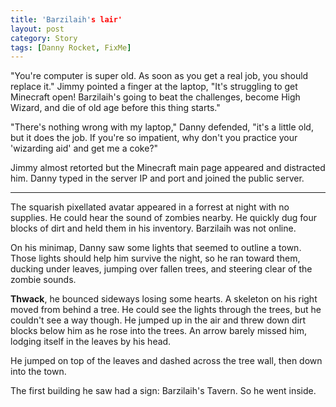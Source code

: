 ```yaml
---
title: 'Barzilaih's lair'
layout: post
category: Story
tags: [Danny Rocket, FixMe]
---
```

"You're computer is super old. As soon as you get a real job, you should replace it." Jimmy pointed a finger at the laptop, "It's struggling to get Minecraft open! Barzilaih's going to beat the challenges, become High Wizard, and die of old age before this thing starts."

<!-- more -->

"There's nothing wrong with my laptop," Danny defended, "it's a little old, but it does the job. If you're so impatient, why don't you practice your 'wizarding aid' and get me a coke?"

Jimmy almost retorted but the Minecraft main page appeared and distracted him. Danny typed in the server IP and port and joined the public server.

* * *

The squarish pixellated avatar appeared in a forrest at night with no supplies. He could hear the sound of zombies nearby. He quickly dug four blocks of dirt and held them in his inventory. Barzilaih was not online.

On his minimap, Danny saw some lights that seemed to outline a town. Those lights should help him survive the night, so he ran toward them, ducking under leaves, jumping over fallen trees, and steering clear of the zombie sounds.

**Thwack**, he bounced sideways losing some hearts. A skeleton on his right moved from behind a tree. He could see the lights through the trees, but he couldn't see a way though. He jumped up in the air and threw down dirt blocks below him as he rose into the trees. An arrow barely missed him, lodging itself in the leaves by his head.

He jumped on top of the leaves and dashed across the tree wall, then down into the town.

The first building he saw had a sign: Barzilaih's Tavern. So he went inside.